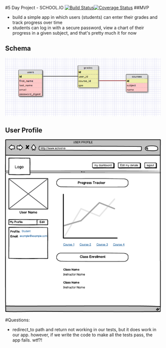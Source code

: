 #5 Day Project - SCHOOL.IO                               [![Build Status](https://travis-ci.org/zpfled/schoolio.svg?branch=master)][1][![Coverage Status](https://coveralls.io/repos/zpfled/schoolio/badge.png)][2]
##MVP

- build a simple app in which users (students) can enter their grades and track progress over time
- students can log in with a secure password, view a chart of their progress in a given subject, and that's pretty much it for now

[1]: https://travis-ci.org/zpfled/schoolio
[2]: https://coveralls.io/r/zpfled/schoolio?branch=master
## Schema

![schema](schema.png)

## User Profile

![dashboard](user_profile.png)

#Questions:

- redirect_to path and return not working in our tests, but it does work in our app. however, if we write the code to make all the tests pass, the app fails. wtf?!
